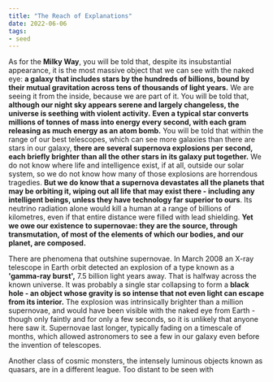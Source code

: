 ```yaml
---
title: "The Reach of Explanations"
date: 2022-06-06
tags:
- seed
---
```


As for the **Milky Way**, you will be told that, despite its insubstantial appearance, it is the most massive object that we can see with the naked eye: **a galaxy that includes stars by the hundreds of billions, bound by their mutual gravitation across tens of thousands of light years.** We are seeing it from the inside, because we are part of it. You will be told that, **although our night sky appears serene and largely changeless, the universe is seething with violent activity.** **Even a typical star converts millions of tonnes of mass into energy every second, with each gram releasing as much energy as an atom bomb.** You will be told that within the range of our best telescopes, which can see more galaxies than there are stars in our galaxy, **there are several supernova explosions per second, each briefly brighter than all the other stars in its galaxy put together.** We do not know where life and intelligence exist, if at all, outside our solar system, so we do not know how many of those explosions are horrendous tragedies. **But we do know that a supernova devastates all the planets that may be orbiting it, wiping out all life that may exist there - including any intelligent beings, unless they have technology far superior to ours**. Its neutrino radiation alone would kill a human at a range of billions of kilometres, even if that entire distance were filled with lead shielding. **Yet we owe our existence to supernovae: they are the source, through transmutation, of most of the elements of which our bodies, and our planet, are composed.**

There are phenomena that outshine supernovae. In March 2008 an X-ray telescope in Earth orbit detected an explosion of a type known as a **'gamma-ray burst',** 7.5 billion light years away. That is halfway across the known universe. It was probably a single star collapsing to form a **black hole - an object whose gravity is so intense that not even light can escape from its interior.** The explosion was intrinsically brighter than a million supernovae, and would have been visible with the naked eye from Earth - though only faintly and for only a few seconds, so it is unlikely that anyone here saw it. Supernovae last longer, typically fading on a timescale of months, which allowed astronomers to see a few in our galaxy even before the invention of telescopes.



Another class of cosmic monsters, the intensely luminous objects known as quasars, are in a different league. Too distant to be seen with






